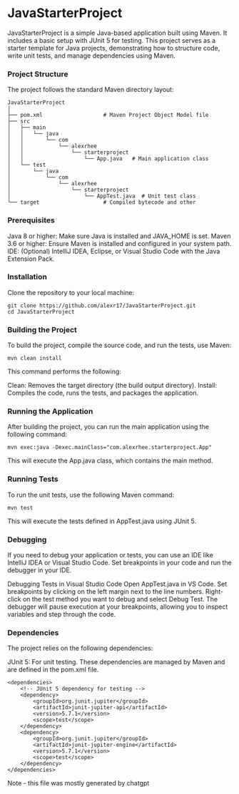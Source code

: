 # JavaStarterProject

JavaStarterProject is a simple Java-based application built using Maven. It includes a basic setup with JUnit 5 for testing. This project serves as a starter template for Java projects, demonstrating how to structure code, write unit tests, and manage dependencies using Maven.

### Project Structure
The project follows the standard Maven directory layout:

```
JavaStarterProject
│
├── pom.xml                   # Maven Project Object Model file
├── src
│   ├── main
│   │   └── java
│   │       └── com
│   │           └── alexrhee
│   │               └── starterproject
│   │                   └── App.java   # Main application class
│   └── test
│       └── java
│           └── com
│               └── alexrhee
│                   └── starterproject
│                       └── AppTest.java  # Unit test class
└── target                    # Compiled bytecode and other 
```
### Prerequisites
Java 8 or higher: Make sure Java is installed and JAVA_HOME is set.
Maven 3.6 or higher: Ensure Maven is installed and configured in your system path.
IDE: (Optional) IntelliJ IDEA, Eclipse, or Visual Studio Code with the Java Extension Pack.
### Installation
Clone the repository to your local machine:
```
git clone https://github.com/alexr17/JavaStarterProject.git
cd JavaStarterProject
```
### Building the Project
To build the project, compile the source code, and run the tests, use Maven:

```
mvn clean install
```
This command performs the following:

Clean: Removes the target directory (the build output directory).
Install: Compiles the code, runs the tests, and packages the application.
### Running the Application
After building the project, you can run the main application using the following command:

```
mvn exec:java -Dexec.mainClass="com.alexrhee.starterproject.App"
```
This will execute the App.java class, which contains the main method.

### Running Tests
To run the unit tests, use the following Maven command:

```
mvn test
```
This will execute the tests defined in AppTest.java using JUnit 5.

### Debugging
If you need to debug your application or tests, you can use an IDE like IntelliJ IDEA or Visual Studio Code. Set breakpoints in your code and run the debugger in your IDE.

Debugging Tests in Visual Studio Code
Open AppTest.java in VS Code.
Set breakpoints by clicking on the left margin next to the line numbers.
Right-click on the test method you want to debug and select Debug Test.
The debugger will pause execution at your breakpoints, allowing you to inspect variables and step through the code.
### Dependencies
The project relies on the following dependencies:

JUnit 5: For unit testing.
These dependencies are managed by Maven and are defined in the pom.xml file.

```
<dependencies>
    <!-- JUnit 5 dependency for testing -->
    <dependency>
        <groupId>org.junit.jupiter</groupId>
        <artifactId>junit-jupiter-api</artifactId>
        <version>5.7.1</version>
        <scope>test</scope>
    </dependency>
    <dependency>
        <groupId>org.junit.jupiter</groupId>
        <artifactId>junit-jupiter-engine</artifactId>
        <version>5.7.1</version>
        <scope>test</scope>
    </dependency>
</dependencies>
```

Note - this file was mostly generated by chatgpt